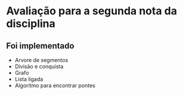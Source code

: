 # Avaliação para a segunda nota da disciplina

## Foi implementado
- Arvore de segmentos
- Divisão e conquista
- Grafo
- Lista ligada
- Algoritmo para encontrar pontes
